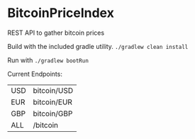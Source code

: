 # BitcoinPriceIndex
REST API to gather bitcoin prices

Build with the included gradle utility.
`./gradlew clean install`

Run with `./gradlew bootRun`

Current Endpoints: 
<table>
  <tr>
    <td>USD</td>
    <td>bitcoin/USD</td>
  </tr>
  <tr>
    <td>EUR</td>
    <td>bitcoin/EUR</td>
  </tr>
  <tr>
    <td>GBP</td>
    <td>bitcoin/GBP</td>
  </tr>
  <tr>
    <td>ALL</td>
    <td>/bitcoin</td>
  </tr>
</table>
